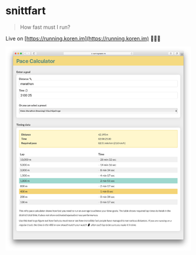 # snittfart

> How fast must I run?

Live on [https://running.koren.im](https://running.koren.im) 🏃🏽‍♀️

![Screenshot](./screenshot.png)
